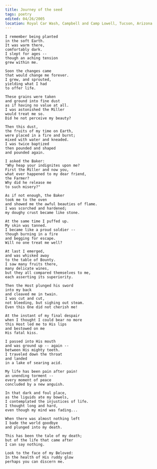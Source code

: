 ```yaml
---
title: Journey of the seed
tags: poetry
edited: 04/26/2005
location: Royal Car Wash, Campbell and Camp Lowell, Tucson, Arizona
---
```


    I remember being planted
    in the soft Earth.
    It was warm there,
    comfortably dark.
    I slept for ages --
    though an aching tension
    grew within me.

    Soon the changes came
    that would change me forever.
    I grew, and sprouted,
    yielding what I had
    to offer life.

    These grains were taken
    and ground into fine dust
    as if having no value at all.
    I was astonished the Miller
    would treat me so.
    Did he not perceive my beauty?

    Then this dust,
    the fruits of my time on Earth,
    were placed in a fire and burnt;
    mixed with water and kneaded.
    I was twice baptized
    then pounded and shaped
    and pounded again.

    I asked the Baker:
    "Why heap your indignites upon me?
    First the Miller and now you,
    what ever happened to my dear friend,
    the Farmer?
    Why did he release me
    to such misery?"

    As if not enough, the Baker
    took me to the oven
    and showed me the awful beauties of flame.
    I was scorched and hardened;
    my doughy crust became like stone.

    At the same time I puffed up.
    My skin was tanned.
    I became like a proud soldier --
    though burning in a fire
    and begging for escape.
    Will no one treat me well?

    At last I emerged,
    and was whisked away
    to the table of Bounty.
    I saw many fruits there,
    many delicate wines,
    but they all compared themselves to me,
    each asserting its superiority.

    Then the Host plunged his sword
    into my back
    and cleaved me in twain.
    I was cut and cut,
    not bleeding, but sighing out steam.
    Even this One did not cherish me!

    At the instant of my final despair
    when I thought I could bear no more
    this Host led me to His lips
    and bestowed on me
    His fatal kiss.

    I passed into His mouth
    and was ground up -- again --
    between His mighty teeth.
    I traveled down the throat
    and landed
    in a lake of searing acid.

    My life has been pain after pain!
    an unending torment --
    every moment of peace
    concluded by a new anguish.

    In that dark and foul place,
    as the liquids ate my bowels,
    I contemplated the injustices of life.
    I thought long and hard,
    even though my mind was fading...

    When there was almost nothing left
    I bade the world goodbye
    and plunged into my death.

    This has been the tale of my death;
    but of the life that came after
    I can say nothing.

    Look to the face of my Beloved:
    In the health of His ruddy glow
    perhaps you can discern me.


